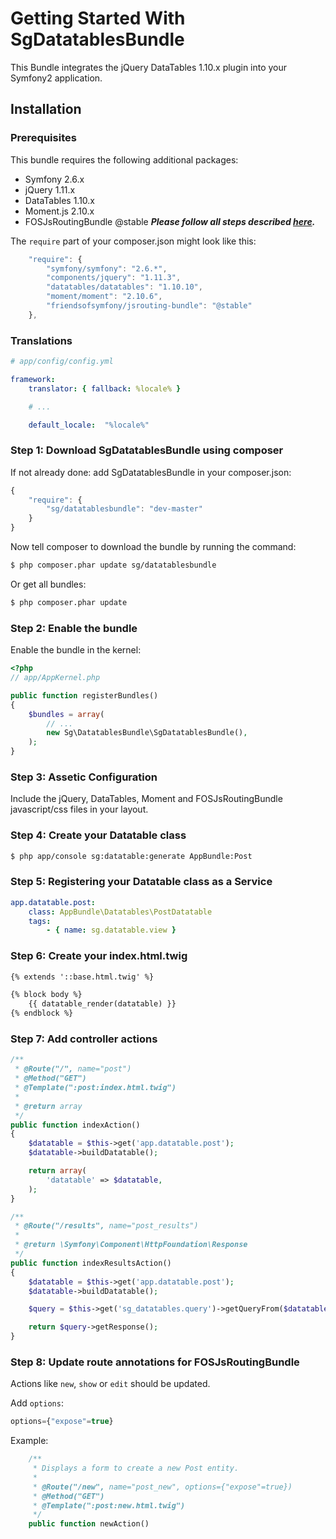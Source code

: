 # Getting Started With SgDatatablesBundle

This Bundle integrates the jQuery DataTables 1.10.x plugin into your Symfony2 application.

## Installation

### Prerequisites

This bundle requires the following additional packages:

* Symfony 2.6.x
* jQuery 1.11.x
* DataTables 1.10.x
* Moment.js 2.10.x
* FOSJsRoutingBundle @stable ***Please follow all steps described [here](https://github.com/FriendsOfSymfony/FOSJsRoutingBundle/blob/master/Resources/doc/index.md).***

The `require` part of your composer.json might look like this:

```js
    "require": {
        "symfony/symfony": "2.6.*",
        "components/jquery": "1.11.3",
        "datatables/datatables": "1.10.10",
        "moment/moment": "2.10.6",
        "friendsofsymfony/jsrouting-bundle": "@stable"
    },
```

### Translations

``` yaml
# app/config/config.yml

framework:
    translator: { fallback: %locale% }

    # ...

    default_locale:  "%locale%"
```

### Step 1: Download SgDatatablesBundle using composer

If not already done: add SgDatatablesBundle in your composer.json:

```js
{
    "require": {
        "sg/datatablesbundle": "dev-master"
    }
}
```

Now tell composer to download the bundle by running the command:

``` bash
$ php composer.phar update sg/datatablesbundle
```

Or get all bundles:

``` bash
$ php composer.phar update
```

### Step 2: Enable the bundle

Enable the bundle in the kernel:

``` php
<?php
// app/AppKernel.php

public function registerBundles()
{
    $bundles = array(
        // ...
        new Sg\DatatablesBundle\SgDatatablesBundle(),
    );
}
```

### Step 3: Assetic Configuration

Include the jQuery, DataTables, Moment and FOSJsRoutingBundle javascript/css files in your layout.

### Step 4: Create your Datatable class

``` bash
$ php app/console sg:datatable:generate AppBundle:Post
```

### Step 5: Registering your Datatable class as a Service

```yaml
app.datatable.post:
    class: AppBundle\Datatables\PostDatatable
    tags:
        - { name: sg.datatable.view }
```

### Step 6: Create your index.html.twig

```html
{% extends '::base.html.twig' %}

{% block body %}
    {{ datatable_render(datatable) }}
{% endblock %}
```

### Step 7: Add controller actions

```php
/**
 * @Route("/", name="post")
 * @Method("GET")
 * @Template(":post:index.html.twig")
 *
 * @return array
 */
public function indexAction()
{
    $datatable = $this->get('app.datatable.post');
    $datatable->buildDatatable();

    return array(
        'datatable' => $datatable,
    );
}

/**
 * @Route("/results", name="post_results")
 *
 * @return \Symfony\Component\HttpFoundation\Response
 */
public function indexResultsAction()
{
    $datatable = $this->get('app.datatable.post');
    $datatable->buildDatatable();

    $query = $this->get('sg_datatables.query')->getQueryFrom($datatable);

    return $query->getResponse();
}
```

### Step 8: Update route annotations for FOSJsRoutingBundle 

Actions like `new`, `show` or `edit` should be updated. 

Add `options`: 

```php
options={"expose"=true}
```

Example: 

```php
    /**
     * Displays a form to create a new Post entity.
     *
     * @Route("/new", name="post_new", options={"expose"=true})
     * @Method("GET")
     * @Template(":post:new.html.twig")
     */
    public function newAction()
```
